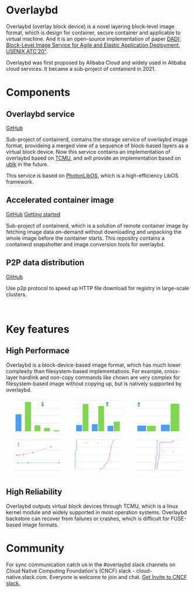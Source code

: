 # Overlaybd

Overlaybd (overlay block device) is a novel layering block-level image format, which is design for container, secure container and applicable to virtual machine. And it is an open-source implementation of paper [DADI: Block-Level Image Service for Agile and Elastic Application Deployment. USENIX ATC'20"](https://www.usenix.org/conference/atc20/presentation/li-huiba).

Overlaybd was first proposed by Alibaba Cloud and widely used in Alibaba cloud services. It became a sub-project of containerd in 2021.


# Components

## Overlaybd service

[GitHub](https://github.com/containerd/overlaybd)

Sub-project of containerd, contains the storage service of overlaybd image format, provideing a merged view of a sequence of block-based layers as a virtual block device.
Now this service contains an implementation of overlaybd based on [TCMU](https://www.kernel.org/doc/Documentation/target/tcmu-design.txt), and will provide an implementation based on [ublk](https://docs.kernel.org/block/ublk.html) in the future.

This service is based on [PhotonLibOS](https://github.com/alibaba/PhotonLibOS), which is a high-efficiency LibOS framework.

## Accelerated container image

[GitHub](https://github.com/containerd/accelerated-container-image)
[Getting started](https://github.com/containerd/accelerated-container-image/blob/main/docs/QUICKSTART.md)

Sub-project of containerd, which is a solution of remote container image by fetching image data on-demand without downloading and unpacking the whole image before the container starts. This repositry contains a containerd snapshotter and image conversion tools for overlaybd.

## P2P data distribution

[GitHub](https://github.com/data-accelerator/dadi-p2proxy)

Use p2p protocol to speed up HTTP file download for registry in large-scale clusters.

<br>

# Key features

## High Performace

Overlaybd is a block-device-based image format, which has much lower complexity than filesystem-based implementations. For example, cross-layer hardlink and non-copy commands like chown are very complex for filesystem-based image without copying up, but is natively supported by overlaybd.

<img src="assets/cold_startup_latency.png" style="width: 30%; margin-right: 2%"/>
<img src="assets/warm_startup_latency.png" style="width: 30%; margin-right: 2%"/>
<img src="assets/startup_latency_with_prefetch.png" style="width: 30%"/>
<img src="assets/batch_code_startup_latency.png" style="width: 30%; margin-right: 2%"/>
<img src="assets/time_pull_image.png" style="width: 30%; margin-right: 2%"/>
<img src="assets/time_launch_app.png" style="width: 30%"/>

## High Reliability

Overlaybd outputs virtual block devices through TCMU, which is a linux kernel module and widely supported in most operation systems.
Overlaybd backstore can recover from failures or crashes, which is difficult for FUSE-based image formats.


# Community

For sync communication catch us in the #overlaybd slack channels on Cloud Native Computing Foundation's (CNCF) slack - cloud-native.slack.com. Everyone is welcome to join and chat. [Get Invite to CNCF slack.](https://communityinviter.com/apps/cloud-native/cncf)